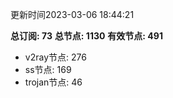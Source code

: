 更新时间2023-03-06 18:44:21

**总订阅: 73**
**总节点: 1130**
**有效节点: 491**
- v2ray节点: 276
- ss节点: 169
- trojan节点: 46
